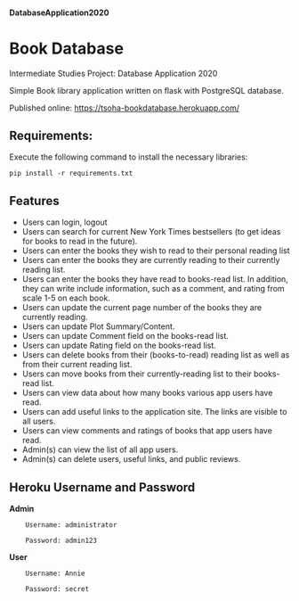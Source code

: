 #### DatabaseApplication2020
# Book Database
Intermediate Studies Project: Database Application 2020

Simple Book library application written on flask with PostgreSQL database.
 
Published online: https://tsoha-bookdatabase.herokuapp.com/


## Requirements:

Execute the following command to install the necessary libraries:<br />

`pip install -r requirements.txt`

## Features
* Users can login, logout 
* Users can search for current New York Times bestsellers (to get ideas for books to read in the future).
* Users can enter the books they wish to read to their personal reading list
* Users can enter the books they are currently reading to their currently reading list.
* Users can enter the books they have read to books-read list. In addition, they can write include information, such as a comment,
  and rating from scale 1-5 on each book.
* Users can update the current page number of the books they are currently reading.
* Users can update Plot Summary/Content.
* Users can update Comment field on the books-read list.
* Users can update Rating field on the books-read list.
* Users can delete books from their (books-to-read) reading list as well as from their current reading list.
* Users can move books from their currently-reading list to their books-read list.
* Users can view data about how many books various app users have read.
* Users can add useful links to the application site. The links are visible to all users.
* Users can view comments and ratings of books that app users have read.
* Admin(s) can view the list of all app users.
* Admin(s) can delete users, useful links, and public reviews. 
  

## Heroku Username and Password

**Admin**

        Username: administrator

        Password: admin123

**User**

        Username: Annie

        Password: secret
